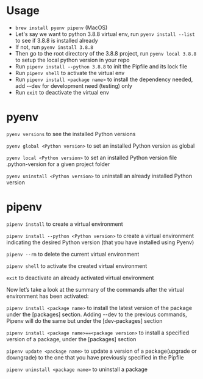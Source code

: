 # Usage
- `brew install pyenv pipenv` (MacOS)
- Let's say we want to python 3.8.8 virtual env, run `pyenv install --list` to see if 3.8.8 is installed already
- If not, run `pyenv install 3.8.8`
- Then go to the root directory of the 3.8.8 project, run `pyenv local 3.8.8` to setup the local python version in your repo
- Run `pipenv install --python 3.8.8` to init the Pipfile and its lock file
- Run `pipenv shell` to activate the virtual env
- Run `pipenv install <package name>` to install the dependency needed, add --dev for development need (testing) only
- Run `exit` to deactivate the virtual env

# pyenv

`pyenv versions` to see the installed Python versions

`pyenv global <Python version>` to set an installed Python version as global

`pyenv local <Python version>` to set an installed Python version file .python-version for a given project folder

`pyenv uninstall <Python version>` to uninstall an already installed Python version

# pipenv
`pipenv install` to create a virtual environment

`pipenv install --python <Python version>` to create a virtual environment indicating the desired Python version (that you have installed using Pyenv)

`pipenv --rm` to delete the current virtual environment

`pipenv shell` to activate the created virtual environment

`exit` to deactivate an already activated virtual environment

Now let’s take a look at the summary of the commands after the virtual environment has been activated:

`pipenv install <package name>` to install the latest version of the package under the [packages] section. Adding --dev to the previous commands, Pipenv will do the same but under the [dev-packages] section

`pipenv install <package name>==<package version>` to install a specified version of a package, under the [packages] section

`pipenv update <package name>` to update a version of a package(upgrade or downgrade) to the one that you have previously specified in the Pipfile

`pipenv uninstall <package name>` to uninstall a package
